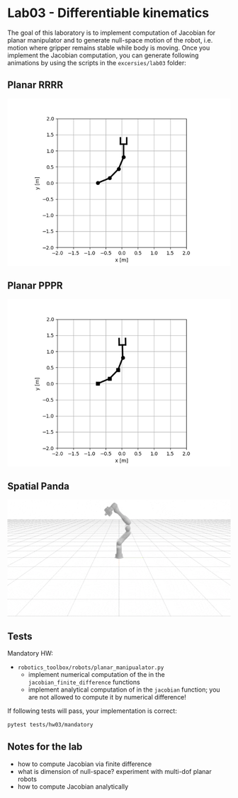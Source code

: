 # Lab03 - Differentiable kinematics

The goal of this laboratory is to implement computation of Jacobian for planar manipulator and to generate null-space motion of the robot, i.e. motion where gripper remains stable while body is moving.
Once you implement the Jacobian computation, you can generate following animations by using the scripts in the `excersies/lab03` folder:

## Planar RRRR
 ![](lab03_jac_animation_RRRR.gif)

## Planar PPPR
![](lab03_jac_animation_PPPR.gif)

## Spatial Panda
![](lab03_jac_panda.gif)

## Tests

Mandatory HW:
 - `robotics_toolbox/robots/planar_manipualator.py`
   - implement numerical computation of the in the `jacobian_finite_difference` functions
   - implement analytical computation of in the `jacobian` function; you are not allowed to compute it by numerical difference!

If following tests will pass, your implementation is correct:
```bash
pytest tests/hw03/mandatory
```

## Notes for the lab
- how to compute Jacobian via finite difference
- what is dimension of null-space? experiment with multi-dof planar robots
- how to compute Jacobian analytically 
